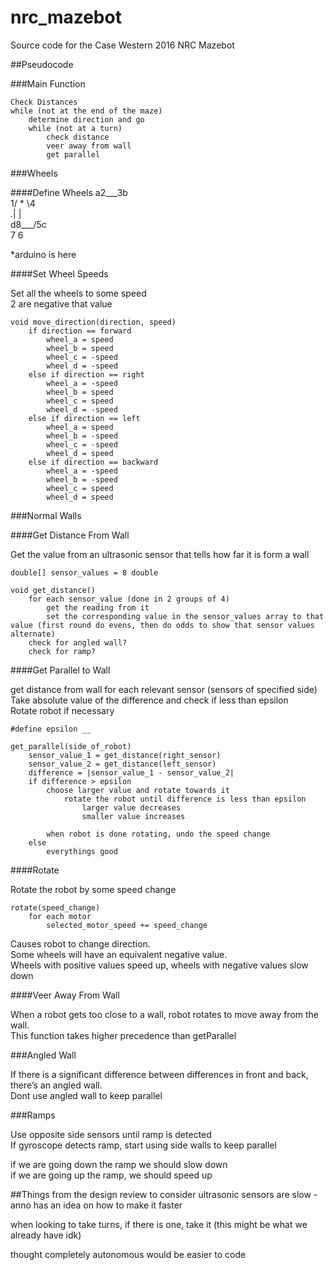 # nrc_mazebot

Source code for the Case Western 2016 NRC Mazebot

##Pseudocode

###Main Function
    
    Check Distances
    while (not at the end of the maze)
        determine direction and go
        while (not at a turn)
            check distance
            veer away from wall
            get parallel

###Wheels

####Define Wheels
   a2___3b <br />
   1/ * \4 <br />
   .|   | <br />
  d8\___/5c <br />
   7     6 <br />

*arduino is here


####Set Wheel Speeds

Set all the wheels to some speed<br />
2 are negative that value

    void move_direction(direction, speed)
        if direction == forward
            wheel_a = speed
            wheel_b = speed
            wheel_c = -speed
            wheel_d = -speed
        else if direction == right
            wheel_a = -speed
            wheel_b = speed
            wheel_c = speed
            wheel_d = -speed
        else if direction == left
            wheel_a = speed
            wheel_b = -speed
            wheel_c = -speed
            wheel_d = speed
        else if direction == backward
            wheel_a = -speed
            wheel_b = -speed
            wheel_c = speed
            wheel_d = speed

###Normal Walls

####Get Distance From Wall

Get the value from an ultrasonic sensor that tells how far it is form a wall

    double[] sensor_values = 8 double
    
    void get_distance()
        for each sensor_value (done in 2 groups of 4)
            get the reading from it
            set the corresponding value in the sensor_values array to that value (first round do evens, then do odds to show that sensor values alternate)
        check for angled wall?
        check for ramp?


####Get Parallel to Wall

get distance from wall for each relevant sensor (sensors of specified side) <br />
Take absolute value of the difference and check if less than epsilon <br />
Rotate robot if necessary

    #define epsilon __

    get_parallel(side_of_robot)
        sensor_value_1 = get_distance(right_sensor)
        sensor_value_2 = get_distance(left_sensor)
        difference = |sensor_value_1 - sensor_value_2|
        if difference > epsilon
            choose larger value and rotate towards it
                rotate the robot until difference is less than epsilon
                    larger value decreases
                    smaller value increases

            when robot is done rotating, undo the speed change
        else 
            everythings good

####Rotate

Rotate the robot by some speed change

    rotate(speed_change)
        for each motor
            selected_motor_speed += speed_change

Causes robot to change direction.<br />
Some wheels will have an equivalent negative value.<br />
Wheels with positive values speed up, wheels with negative values slow down


####Veer Away From Wall

When a robot gets too close to a wall, robot rotates to move away from the wall. <br />
This function takes higher precedence than getParallel

###Angled Wall

If there is a significant difference between differences in front and back, there’s an angled wall. <br />
Dont use angled wall to keep parallel

###Ramps

Use opposite side sensors until ramp is detected<br />
If gyroscope detects ramp, start using side walls to keep parallel

if we are going down the ramp we should slow down<br />
if we are going up the ramp, we should speed up

##Things from the design review to consider
ultrasonic sensors are slow - anno has an idea on how to make it faster

when looking to take turns, if there is one, take it (this might be what we already have idk)

thought completely autonomous would be easier to code